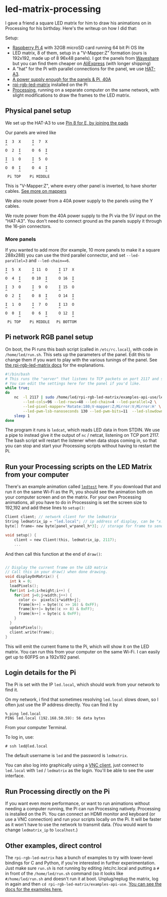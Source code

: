 # led-matrix-processing

I gave a friend a square LED matrix for him to draw his animations on in Processing for his birthday. Here's the writeup on how I did that:

Setup:

 * [Raspberry Pi 4](https://www.amazon.com/Raspberry-Model-2019-Quad-Bluetooth/dp/B07TC2BK1X) with 32GB microSD card running 64 bit Pi OS lite
 * LED matrix, 8 of them, setup in a "V-Mapper:Z" formation (ours is 192x192, made up of 8 96x48 panels). I got the panels from [Waveshare](https://www.waveshare.com/rgb-matrix-p2.5-96x48-f.htm) but you can find them cheaper on [AliExpress](https://www.aliexpress.com/item/1005004448605301.html) (with longer shipping) 
 * A "hat" for the Pi with parallel connections for the panel, we use [HAT-A3](https://www.acmesystems.it/HAT-A3). 
 * [A power supply enough for the panels & Pi, 40A](https://www.amazon.com/dp/B01D8FLYW6)
 * [rpi-rgb-led-matrix](https://github.com/hzeller/rpi-rgb-led-matrix) installed on the Pi
 * [Processing](https://processing.org), running on a separate computer on the same network, with slight modifications to draw the frames to the LED matrix.


## Physical panel setup

We set up the HAT-A3 to use [Pin 8 for E, by joining the pads](https://github.com/hzeller/rpi-rgb-led-matrix?tab=readme-ov-file#64x64-with-e-line-on-adafruit-hatbonnet)

Our panels are wired like

```
I  3  X     I  7  X
^           ^ 
O  2  I     O  6  I
      ^           ^
I  1  O     I  5  O
^           ^    
O  0  I     O  4  I 
      ^           ^
 Pi TOP    Pi MIDDLE
```

This is "V-Mapper:Z", where every other panel is inverted, to have shorter cables. [See more on mappers](https://github.com/hzeller/rpi-rgb-led-matrix/tree/master/examples-api-use#remapping-coordinates)

We also route power from a 40A power supply to the panels using the Y cables.

We route power from the 40A power supply to the Pi via the 5V input on the "HAT-A3". You don't need to connect ground as the panels supply it through the 16-pin connectors. 

### More panels

If you wanted to add more (for example, 10 more panels to make it a square 288x288) you can use the third parallel connector, and set `--led-parallel=3` and `--led-chain==6`. 

```
I  5  X     I 11  O     I 17  X
^           ^           ^
O  4  I     O 10  I     O 16  I
      ^           ^           ^  
I  3  O     I  9  O     I 15  O
^           ^           ^
O  2  I     O  8  I     O 14  I
      ^           ^           ^
I  1  O     I  7  O     I 13  O
^           ^           ^
O  0  I     O  6  I     O 12  I 
      ^           ^           ^
 Pi TOP    Pi MIDDLE   Pi BOTTOM
```


## Pi network RGB panel setup

On boot, the Pi runs this bash script (called in `/etc/rc.local`), with code in `/home/led/run.sh`. This sets up the parameters of the panel. Edit this to change them if you want to play with the various tunings of the panel. See [the rpi-rgb-led-matrix docs](https://github.com/hzeller/rpi-rgb-led-matrix) for the explanations.


```bash
#!/bin/bash
# This runs the "server" that listems to TCP packets on port 2117 and shows them on the screen
# You can edit the settings here for the panel if you'd like. 
while true;
do
    nc  -l 2117 | sudo /home/led/rpi-rgb-led-matrix/examples-api-use/ledcat \
        --led-cols=96 --led-rows=48 --led-chain=4 --led-parallel=2 \
        --led-pixel-mapper='Rotate:180;V-mapper:Z;Mirror:V;Mirror:H' \
        --led-pwm-lsb-nanoseconds 130 --led-pwm-bits=11  --led-slowdown-gpio=4 --led-brightness=100
    sleep 1
done

```

The program it runs is `ledcat`, which reads LED data in from STDIN. We use a pipe to instead give it the output of `nc` / netcat, listening on TCP port 2117. The bash script will restart the listener when data stops coming in, so that you can stop and start your Processing scripts without having to restart the Pi. 


## Run your Processing scripts on the LED Matrix from your computer

There's an example animation called [`ledtest`](https://github.com/bwhitman/led-matrix-processing/blob/main/ledtest/ledtest.pde) here. If you download that and run it on the same Wi-Fi as the Pi, you should see the animation both on your computer screen and on the matrix. For your own Processing animations, all you have to do in Processsing is set the screen size to 192,192 and add these lines to `setup()`:

```c
Client client; // network client for the ledmatrix
String ledmatrix_ip = "led.local"; // ip address of display, can be "x.local" or "192.168.x.x" 
byte[] frame= new byte[panel_w*panel_h*3]; // storage for frame to send to panel

void setup() {
    client = new Client(this, ledmatrix_ip, 2117);
    ...
```

And then call this function at the end of `draw()`:

```c

// Display the current frame on the LED matrix
// Call this in your draw() when done drawing.
void displayOnMatrix() {
  int k = 0;
  loadPixels();
  for(int i=0;i<height;i++) {
    for(int j=0;j<width;j++) {
      color c=  pixels[i*width+j];
      frame[k++] = byte((c >> 16) & 0xFF);  
      frame[k++]= byte((c >> 8) & 0xFF);
      frame[k++] = byte(c & 0xFF);
    }
  }
  updatePixels();
  client.write(frame);
}
```

This will emit the current frame to the Pi, which will show it on the LED matrix. You can run this from your computer on the same Wi-Fi. I can easily get up to 60FPS on a 192x192 panel.

## Login details for the Pi

The Pi is set with the IP `led.local`, which should work from your network to find it.

On my network, i find that sometimes resolving `led.local` slows down, so I often just use the IP address directly. You can find it by

```
% ping led.local
PING led.local (192.168.50.59): 56 data bytes
```

From your computer Terminal.

To log in, use:
```
# ssh led@led.local
```

The default username is `led` and the password is `ledmatrix`.

You can also log into graphically using a [VNC client](https://www.realvnc.com/en/connect/download/viewer/macos/), just connect to `led.local` with `led` / `ledmatrix` as the login. You'll be able to see the user interface. 

## Run Processing directly on the Pi

If you want even more performance, or want to run animations without needing a computer running, the Pi can run Processing natively. Processing is installed on the Pi. You can connect an HDMI monitor and keyboard (or use a VNC connection) and run your scripts locally on the Pi. It will be faster as it won't have to use the network to transmit data. (You would want to change `ledmatrix_ip` to `localhost`.)

## Other examples, direct control 

The `rpi-rgb-led-matrix` has a bunch of examples to try with lower-level bindings for C and Python, if you're interested in further experimentation. Just make sure `run.sh` is not running by editing /etc/rc.local and putting a `#` in front of the `/home/led/run.sh` command (so it looks like `#/home/led/run.sh` and doesn't run it at boot. Unplug/replug the matrix, log in again and then `cd rpi-rgb-led-matrix/examples-api-use`. [You can see the docs for the examples here.](https://github.com/hzeller/rpi-rgb-led-matrix/tree/master/examples-api-use)








